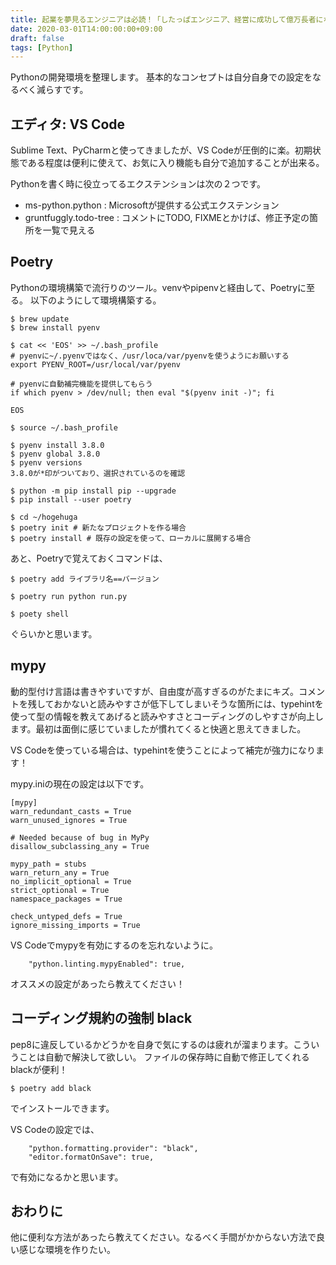 ```yaml
---
title: 起業を夢見るエンジニアは必読！「したっぱエンジニア、経営に成功して億万長者になる」を献本して頂きました。
date: 2020-03-01T14:00:00:00+09:00
draft: false
tags: [Python]
---
```


Pythonの開発環境を整理します。
基本的なコンセプトは自分自身での設定をなるべく減らすです。

## エディタ: VS Code
Sublime Text、PyCharmと使ってきましたが、VS Codeが圧倒的に楽。初期状態である程度は便利に使えて、お気に入り機能も自分で追加することが出来る。

Pythonを書く時に役立ってるエクステンションは次の２つです。

- ms-python.python : Microsoftが提供する公式エクステンション
- gruntfuggly.todo-tree : コメントにTODO, FIXMEとかけば、修正予定の箇所を一覧で見える

## Poetry
Pythonの環境構築で流行りのツール。venvやpipenvと経由して、Poetryに至る。
以下のようにして環境構築する。

```
$ brew update
$ brew install pyenv

$ cat << 'EOS' >> ~/.bash_profile
# pyenvに~/.pyenvではなく、/usr/loca/var/pyenvを使うようにお願いする
export PYENV_ROOT=/usr/local/var/pyenv

# pyenvに自動補完機能を提供してもらう
if which pyenv > /dev/null; then eval "$(pyenv init -)"; fi

EOS

$ source ~/.bash_profile

$ pyenv install 3.8.0
$ pyenv global 3.8.0
$ pyenv versions
3.8.0が*印がついており、選択されているのを確認

$ python -m pip install pip --upgrade
$ pip install --user poetry

$ cd ~/hogehuga
$ poetry init # 新たなプロジェクトを作る場合
$ poetry install # 既存の設定を使って、ローカルに展開する場合
```

あと、Poetryで覚えておくコマンドは、

```
$ poetry add ライブラリ名==バージョン
```

```
$ poetry run python run.py
```

```
$ poety shell
```
ぐらいかと思います。


## mypy
動的型付け言語は書きやすいですが、自由度が高すぎるのがたまにキズ。コメントを残しておかないと読みやすさが低下してしまいそうな箇所には、typehintを使って型の情報を教えてあげると読みやすさとコーディングのしやすさが向上します。最初は面倒に感じていましたが慣れてくると快適と思えてきました。

VS Codeを使っている場合は、typehintを使うことによって補完が強力になります！

mypy.iniの現在の設定は以下です。

```
[mypy]
warn_redundant_casts = True
warn_unused_ignores = True

# Needed because of bug in MyPy
disallow_subclassing_any = True

mypy_path = stubs
warn_return_any = True
no_implicit_optional = True
strict_optional = True
namespace_packages = True

check_untyped_defs = True
ignore_missing_imports = True
```

VS Codeでmypyを有効にするのを忘れないように。
```
    "python.linting.mypyEnabled": true,
```

オススメの設定があったら教えてください！

## コーディング規約の強制 black

pep8に違反しているかどうかを自身で気にするのは疲れが溜まります。こういうことは自動で解決して欲しい。
ファイルの保存時に自動で修正してくれるblackが便利！

```
$ poetry add black
```
でインストールできます。

VS Codeの設定では、

```
    "python.formatting.provider": "black",
    "editor.formatOnSave": true,
```

で有効になるかと思います。


## おわりに
他に便利な方法があったら教えてください。なるべく手間がかからない方法で良い感じな環境を作りたい。

